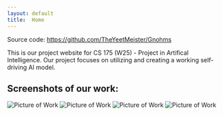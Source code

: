 ```yaml
---
layout: default
title:  Home
---
```


Source code: https://github.com/TheYeetMeister/Gnohms

This is our project website for CS 175 (W25) - Project in Artifical Intelligence. Our project focuses on utilizing and creating a working self-driving AI model.



## Screenshots of our work:

![Picture of Work]("./img/IMG_1053.PNG")
![Picture of Work]("IMG_1050.JPG")
![Picture of Work]("IMG_1049.JPG")
![Picture of Work]("IMG_1046.JPG")
